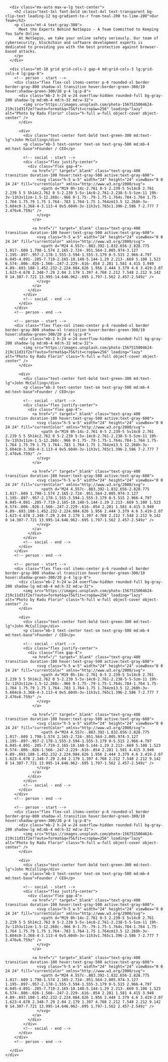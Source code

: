   <!-- team - start -->
  <div class="py-6 sm:py-8 lg:py-12">
    <div class="mx-auto max-w-screen-xl px-4 md:px-8">

      <div class="mx-auto max-w-lg text-center">
        <h2 class="text-3xl font-bold sm:text-4xl text-transparent bg-clip-text leading-12 bg-gradient-to-r from-teal-200 to-lime-200">Our Team</h2>
        <p class="mt-4 text-gray-300">
          Meet the Experts Behind NetSepio - A Team Committed to Keeping You Safe Online
          At NetSepio, we take your online safety seriously. Our team of cybersecurity, blockchain and software development experts is dedicated to providing you with the best protection against browser-based attacks.
        </p>
      </div>

      <div class="mt-10 grid grid-cols-2 gap-4 md:grid-cols-3 lg:grid-cols-4 lg:gap-8">
        <!-- person - start -->
        <div class="flex flex-col items-center p-6 rounded-xl border border-gray-800 shadow-xl transition hover:border-green-300/10 hover:shadow-green-300/20 p-4 lg:p-8">
          <div class="mb-2 h-24 w-24 overflow-hidden rounded-full bg-gray-200 shadow-lg md:mb-4 md:h-32 md:w-32">
            <img src="https://images.unsplash.com/photo-1567515004624-219c11d31f2e??auto=format&q=75&fit=crop&w=256" loading="lazy" alt="Photo by Radu Florin" class="h-full w-full object-cover object-center" />
          </div>
  
          <div>
            <div class="text-center font-bold text-green-300 md:text-lg">John McCulling</div>
            <p class="mb-3 text-center text-sm text-gray-500 md:mb-4 md:text-base">Founder / CEO</p>
  
            <!-- social - start -->
            <div class="flex justify-center">
              <div class="flex gap-4">
                <a href="/" target="_blank" class="text-gray-400 transition duration-100 hover:text-gray-500 active:text-gray-600">
                  <svg class="h-5 w-5" width="24" height="24" viewBox="0 0 24 24" fill="currentColor" xmlns="http://www.w3.org/2000/svg">
                    <path d="M19 0h-14c-2.761 0-5 2.239-5 5v14c0 2.761 2.239 5 5 5h14c2.762 0 5-2.239 5-5v-14c0-2.761-2.238-5-5-5zm-11 19h-3v-11h3v11zm-1.5-12.268c-.966 0-1.75-.79-1.75-1.764s.784-1.764 1.75-1.764 1.75.79 1.75 1.764-.783 1.764-1.75 1.764zm13.5 12.268h-3v-5.604c0-3.368-4-3.113-4 0v5.604h-3v-11h3v1.765c1.396-2.586 7-2.777 7 2.476v6.759z" />
                  </svg>
                </a>
  
                <a href="/" target="_blank" class="text-gray-400 transition duration-100 hover:text-gray-500 active:text-gray-600">
                  <svg class="h-5 w-5" width="24" height="24" viewBox="0 0 24 24" fill="currentColor" xmlns="http://www.w3.org/2000/svg">
                    <path d="M24 4.557c-.883.392-1.832.656-2.828.775 1.017-.609 1.798-1.574 2.165-2.724-.951.564-2.005.974-3.127 1.195-.897-.957-2.178-1.555-3.594-1.555-3.179 0-5.515 2.966-4.797 6.045-4.091-.205-7.719-2.165-10.148-5.144-1.29 2.213-.669 5.108 1.523 6.574-.806-.026-1.566-.247-2.229-.616-.054 2.281 1.581 4.415 3.949 4.89-.693.188-1.452.232-2.224.084.626 1.956 2.444 3.379 4.6 3.419-2.07 1.623-4.678 2.348-7.29 2.04 2.179 1.397 4.768 2.212 7.548 2.212 9.142 0 14.307-7.721 13.995-14.646.962-.695 1.797-1.562 2.457-2.549z" />
                  </svg>
                </a>
              </div>
            </div>
            <!-- social - end -->
          </div>
        </div>
        <!-- person - end -->
  
        <!-- person - start -->
        <div class="flex flex-col items-center p-6 rounded-xl border border-gray-800 shadow-xl transition hover:border-green-300/10 hover:shadow-green-300/20 p-4 lg:p-8">
          <div class="mb-2 h-24 w-24 overflow-hidden rounded-full bg-gray-200 shadow-lg md:mb-4 md:h-32 md:w-32">
            <img src="https://images.unsplash.com/photo-1567515004624-219c11d31f2e??auto=format&q=75&fit=crop&w=256" loading="lazy" alt="Photo by Radu Florin" class="h-full w-full object-cover object-center" />
          </div>
  
          <div>
            <div class="text-center font-bold text-green-300 md:text-lg">John McCulling</div>
            <p class="mb-3 text-center text-sm text-gray-500 md:mb-4 md:text-base">Founder / CEO</p>
  
            <!-- social - start -->
            <div class="flex justify-center">
              <div class="flex gap-4">
                <a href="/" target="_blank" class="text-gray-400 transition duration-100 hover:text-gray-500 active:text-gray-600">
                  <svg class="h-5 w-5" width="24" height="24" viewBox="0 0 24 24" fill="currentColor" xmlns="http://www.w3.org/2000/svg">
                    <path d="M19 0h-14c-2.761 0-5 2.239-5 5v14c0 2.761 2.239 5 5 5h14c2.762 0 5-2.239 5-5v-14c0-2.761-2.238-5-5-5zm-11 19h-3v-11h3v11zm-1.5-12.268c-.966 0-1.75-.79-1.75-1.764s.784-1.764 1.75-1.764 1.75.79 1.75 1.764-.783 1.764-1.75 1.764zm13.5 12.268h-3v-5.604c0-3.368-4-3.113-4 0v5.604h-3v-11h3v1.765c1.396-2.586 7-2.777 7 2.476v6.759z" />
                  </svg>
                </a>
  
                <a href="/" target="_blank" class="text-gray-400 transition duration-100 hover:text-gray-500 active:text-gray-600">
                  <svg class="h-5 w-5" width="24" height="24" viewBox="0 0 24 24" fill="currentColor" xmlns="http://www.w3.org/2000/svg">
                    <path d="M24 4.557c-.883.392-1.832.656-2.828.775 1.017-.609 1.798-1.574 2.165-2.724-.951.564-2.005.974-3.127 1.195-.897-.957-2.178-1.555-3.594-1.555-3.179 0-5.515 2.966-4.797 6.045-4.091-.205-7.719-2.165-10.148-5.144-1.29 2.213-.669 5.108 1.523 6.574-.806-.026-1.566-.247-2.229-.616-.054 2.281 1.581 4.415 3.949 4.89-.693.188-1.452.232-2.224.084.626 1.956 2.444 3.379 4.6 3.419-2.07 1.623-4.678 2.348-7.29 2.04 2.179 1.397 4.768 2.212 7.548 2.212 9.142 0 14.307-7.721 13.995-14.646.962-.695 1.797-1.562 2.457-2.549z" />
                  </svg>
                </a>
              </div>
            </div>
            <!-- social - end -->
          </div>
        </div>
        <!-- person - end -->

        <!-- person - start -->
        <div class="flex flex-col items-center p-6 rounded-xl border border-gray-800 shadow-xl transition hover:border-green-300/10 hover:shadow-green-300/20 p-4 lg:p-8">
          <div class="mb-2 h-24 w-24 overflow-hidden rounded-full bg-gray-200 shadow-lg md:mb-4 md:h-32 md:w-32">
            <img src="https://images.unsplash.com/photo-1567515004624-219c11d31f2e??auto=format&q=75&fit=crop&w=256" loading="lazy" alt="Photo by Radu Florin" class="h-full w-full object-cover object-center" />
          </div>
  
          <div>
            <div class="text-center font-bold text-green-300 md:text-lg">John McCulling</div>
            <p class="mb-3 text-center text-sm text-gray-500 md:mb-4 md:text-base">Founder / CEO</p>
  
            <!-- social - start -->
            <div class="flex justify-center">
              <div class="flex gap-4">
                <a href="/" target="_blank" class="text-gray-400 transition duration-100 hover:text-gray-500 active:text-gray-600">
                  <svg class="h-5 w-5" width="24" height="24" viewBox="0 0 24 24" fill="currentColor" xmlns="http://www.w3.org/2000/svg">
                    <path d="M19 0h-14c-2.761 0-5 2.239-5 5v14c0 2.761 2.239 5 5 5h14c2.762 0 5-2.239 5-5v-14c0-2.761-2.238-5-5-5zm-11 19h-3v-11h3v11zm-1.5-12.268c-.966 0-1.75-.79-1.75-1.764s.784-1.764 1.75-1.764 1.75.79 1.75 1.764-.783 1.764-1.75 1.764zm13.5 12.268h-3v-5.604c0-3.368-4-3.113-4 0v5.604h-3v-11h3v1.765c1.396-2.586 7-2.777 7 2.476v6.759z" />
                  </svg>
                </a>
  
                <a href="/" target="_blank" class="text-gray-400 transition duration-100 hover:text-gray-500 active:text-gray-600">
                  <svg class="h-5 w-5" width="24" height="24" viewBox="0 0 24 24" fill="currentColor" xmlns="http://www.w3.org/2000/svg">
                    <path d="M24 4.557c-.883.392-1.832.656-2.828.775 1.017-.609 1.798-1.574 2.165-2.724-.951.564-2.005.974-3.127 1.195-.897-.957-2.178-1.555-3.594-1.555-3.179 0-5.515 2.966-4.797 6.045-4.091-.205-7.719-2.165-10.148-5.144-1.29 2.213-.669 5.108 1.523 6.574-.806-.026-1.566-.247-2.229-.616-.054 2.281 1.581 4.415 3.949 4.89-.693.188-1.452.232-2.224.084.626 1.956 2.444 3.379 4.6 3.419-2.07 1.623-4.678 2.348-7.29 2.04 2.179 1.397 4.768 2.212 7.548 2.212 9.142 0 14.307-7.721 13.995-14.646.962-.695 1.797-1.562 2.457-2.549z" />
                  </svg>
                </a>
              </div>
            </div>
            <!-- social - end -->
          </div>
        </div>
        <!-- person - end -->

        <!-- person - start -->
        <div class="flex flex-col items-center p-6 rounded-xl border border-gray-800 shadow-xl transition hover:border-green-300/10 hover:shadow-green-300/20 p-4 lg:p-8">
          <div class="mb-2 h-24 w-24 overflow-hidden rounded-full bg-gray-200 shadow-lg md:mb-4 md:h-32 md:w-32">
            <img src="https://images.unsplash.com/photo-1567515004624-219c11d31f2e??auto=format&q=75&fit=crop&w=256" loading="lazy" alt="Photo by Radu Florin" class="h-full w-full object-cover object-center" />
          </div>
  
          <div>
            <div class="text-center font-bold text-green-300 md:text-lg">John McCulling</div>
            <p class="mb-3 text-center text-sm text-gray-500 md:mb-4 md:text-base">Founder / CEO</p>
  
            <!-- social - start -->
            <div class="flex justify-center">
              <div class="flex gap-4">
                <a href="/" target="_blank" class="text-gray-400 transition duration-100 hover:text-gray-500 active:text-gray-600">
                  <svg class="h-5 w-5" width="24" height="24" viewBox="0 0 24 24" fill="currentColor" xmlns="http://www.w3.org/2000/svg">
                    <path d="M19 0h-14c-2.761 0-5 2.239-5 5v14c0 2.761 2.239 5 5 5h14c2.762 0 5-2.239 5-5v-14c0-2.761-2.238-5-5-5zm-11 19h-3v-11h3v11zm-1.5-12.268c-.966 0-1.75-.79-1.75-1.764s.784-1.764 1.75-1.764 1.75.79 1.75 1.764-.783 1.764-1.75 1.764zm13.5 12.268h-3v-5.604c0-3.368-4-3.113-4 0v5.604h-3v-11h3v1.765c1.396-2.586 7-2.777 7 2.476v6.759z" />
                  </svg>
                </a>
  
                <a href="/" target="_blank" class="text-gray-400 transition duration-100 hover:text-gray-500 active:text-gray-600">
                  <svg class="h-5 w-5" width="24" height="24" viewBox="0 0 24 24" fill="currentColor" xmlns="http://www.w3.org/2000/svg">
                    <path d="M24 4.557c-.883.392-1.832.656-2.828.775 1.017-.609 1.798-1.574 2.165-2.724-.951.564-2.005.974-3.127 1.195-.897-.957-2.178-1.555-3.594-1.555-3.179 0-5.515 2.966-4.797 6.045-4.091-.205-7.719-2.165-10.148-5.144-1.29 2.213-.669 5.108 1.523 6.574-.806-.026-1.566-.247-2.229-.616-.054 2.281 1.581 4.415 3.949 4.89-.693.188-1.452.232-2.224.084.626 1.956 2.444 3.379 4.6 3.419-2.07 1.623-4.678 2.348-7.29 2.04 2.179 1.397 4.768 2.212 7.548 2.212 9.142 0 14.307-7.721 13.995-14.646.962-.695 1.797-1.562 2.457-2.549z" />
                  </svg>
                </a>
              </div>
            </div>
            <!-- social - end -->
          </div>
        </div>
        <!-- person - end -->

      </div>
    </div>
  </div>
  <!-- team - end -->